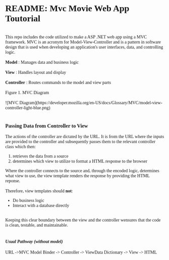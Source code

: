 <style>
courier { font-family: consolas }
</style>
<courier>
<h1>README: Mvc Movie Web App Toutorial</h1>
<br>
This repo includes the code utilized to make a ASP .NET web app using a MVC framework. MVC is an acronym for Model-View-Controller and is a pattern in software design that is used when developing an application's user interfaces, data, and controlling logic.<br>
<br>
<b>Model</b>
: Manages data and business logic 
<br><br>
<b>View</b>
: Handles layout and display 
<br><br>
<b>Controller</b>
: Routes commands to the model and view parts 
<br><br>
Figure 1. MVC Diagram
<br><br>
![MVC Diagram](https://developer.mozilla.org/en-US/docs/Glossary/MVC/model-view-controller-light-blue.png)
<br><br>
<h3>Passing Data from Controller to View</h3>

The actions of the controller are dictated by the URL. It is from the URL where the inputs are provided to the controller and subsequently passes them to the relevant controller class which then:<br>
<ol>
<li>retrieves the data from a source</li>
<li>determines which view to utilize to format a HTML response to the browser</li>
</ol>
Where the controller connects to the source and, through the encoded logic, determines what view to use, the view template renders the response by providing the HTML reponse. 
<br><br>
Therefore, view templates should <b>not</b>: 
<ul>
<li>Do business logic</li>
<li>Interact with a database directly</li>
</ul><br>
Keeping this clear boundary between the view and the controller wensures that the code is clean, testable, and maintainable. <br>
<br>
<i><h4>Usual Pathway (without model)</h4></i>
URL ->MVC Model Binder -> Controller -> ViewData Dictionary -> View -> HTML



</courier>
